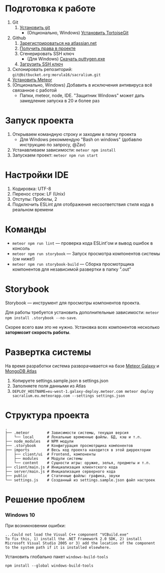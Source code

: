 # Подготовка к работе
1. Git
   1. [Установить git](https://git-scm.com/downloads)
      - (Опционально, Windows) [Установить TortoiseGit](https://tortoisegit.org/download/)
2. Github
   1. [Зарегистрироваться на atlassian.net](https://atlassian.net/)
   2. [Получить права в проекте](https://bitbucket.org/morula16/sacralium)
   3. Сгенерировать SSH ключ
      - (Для Windows) [Скачать puttygen.exe](https://www.chiark.greenend.org.uk/~sgtatham/putty/latest.html)
   4. [Загрузить SSH ключ](Опционально)
3. Склонировать репозиторий: ```git@bitbucket.org:morula16/sacralium.git```
4. [Установить Meteor](https://www.meteor.com/install)
5. (Опционально, Windows) Добавить в исключения антивируса всё связанное с работой
   - Папки, meteor, node, IDE. "Защитник Windows" может дать замедление запуска в 20 и более раз

# Запуск проекта
1. Открываем командную строку и заходим в папку проекта
   - Для Windows рекоммендую "Bash on windows" (добавлю инструкцию по запросу, @Zav)
2. Устанавливаем зависимости: ```meteor npm install```
3. Запускаем проект: ```meteor npm run start```

# Настройки IDE
1. Кодировка: UTF-8
2. Перенос строк: LF (Unix)
3. Отступы: Пробелы, 2
4. Подключить ESLint для отображения несоответствия стиля кода в реальном времени

# Команды
- ```meteor npm run lint``` — проверка кода ESLint'ом и вывод ошибок в консоль
- ```meteor npm run storybook``` — Запуск просмотра компонентов системы (см ниже!)
- ```meteor npm run storybook-build``` — Сборка просмотрщика компонентов для независимой развертки в папку ".out"

# Storybook
Storybook — инструмент для просмотры компонентов проекта.

Для работы требуется установить дополнительные зависимости: ```meteor npm install .storybook --no-save```.

Скорее всего вам это не нужно. Установка всех компонентов несколько **затормозит скорость работы**.

# Развертка системы
На время разработки система разворачивается на базе [Meteor Galaxy](https://galaxy.meteor.com/) и [MongoDB Atlas](https://cloud.mongodb.com)
1. Копируете settings.sample.json в settings.json
2. Заполняете поля данными из Atlas
3. ```DEPLOY_HOSTNAME=eu-west-1.galaxy-deploy.meteor.com meteor deploy sacralium.eu.meteorapp.com --settings settings.json```

# Структура проекта
    .
    ├── .meteor        # Зависимости системы, текущая версия
    │   └── local      # Локальные временные файлы. БД, кэш и т.п.
    ├── node_modules   # NPM модули
    ├── .storybook     # Конфигурация просмотрщика компонентов
    ├── imports        # Весь код проекта находится в этой дирректории
    │   ├── client/ui  # Frontend, компоненты
    │   ├── modules    # Модули системы
    │   └── content    # Сущности игры: оружие, зелья, предметы и т.п.
    ├── client/main.js # Инициализация клиентского кода
    ├── server/main.js # Инициализация серверного кода
    ├── public         # Статичные файлы: графика, звуки
    └── settings.js    # Созданный из settings.sample.json файл настроек

# Решение проблем
### Windows 10
При возникновении ошибки:
```
...Could not load the Visual C++ component "VCBuild.exe"
To fix this, 1) install the .NET Framework 2.0 SDK, 2) install Microsoft Visual Studio 2005 or 3) add the location of the component to the system path if it is installed elsewhere.
```
Установить глобально пакет `windows-build-tools`
```
npm install --global windows-build-tools
```
